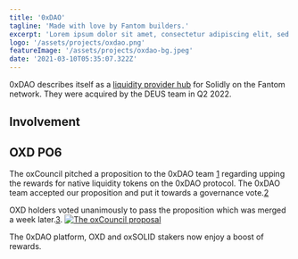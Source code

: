 ```yaml
---
title: '0xDAO'
tagline: 'Made with love by Fantom builders.'
excerpt: 'Lorem ipsum dolor sit amet, consectetur adipiscing elit, sed do eiusmod tempor incididunt ut labore et dolore magna aliqua. Praesent elementum facilisis leo vel fringilla est ullamcorper eget. At imperdiet dui accumsan sit amet nulla facilities morbi tempus.'
logo: '/assets/projects/oxdao.png'
featureImage: '/assets/projects/oxdao-bg.jpeg'
date: '2021-03-10T05:35:07.322Z'
---
```


0xDAO describes itself as a [liquidity provider hub](https://medium.com/@0xdao/0xdao-a-liquidity-hub-for-solidly-made-with-love-by-fantom-builders-265b86130ec1) for Solidly on the Fantom network. They were
acquired by the DEUS team in Q2 2022.

## Involvement

## OXD PO6

The oxCouncil pitched a proposition to the 0xDAO team [1](https://twitter.com/oxcouncil/status/1521561217122414593) regarding upping the rewards
for native liquidity tokens on the 0xDAO protocol. The 0xDAO team accepted our
proposition and put it towards a governance vote.[2](https://snapshot.org/#/oxdaofi.eth/proposal/0x754c20fe5e717a469b3b5b824784c996d230f4c3ff19d09c4e7a7c1fc2486ffa)

OXD holders voted unanimously to pass the proposition which was merged a week later.[3](https://twitter.com/oxcouncil/status/1525158413906370560). [![The oxCouncil proposal](/assets/projects/oxcouncil_po6_tweet_small.png)](https://twitter.com/oxcouncil/status/1523815466535473152/photo/1)

The 0xDAO platform, OXD and oxSOLID stakers now enjoy a boost of rewards.

